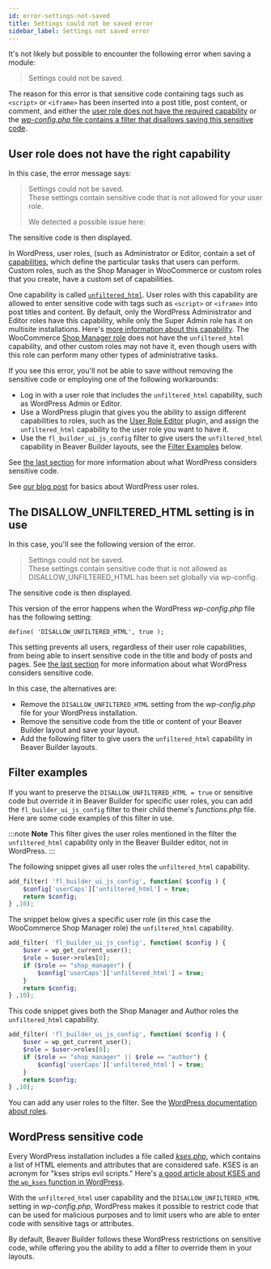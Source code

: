 ```yaml
---
id: error-settings-not-saved
title: Settings could not be saved error
sidebar_label: Settings not saved error
---
```


It's not likely but possible to encounter the following error when saving a module:

> Settings could not be saved.

The reason for this error is that sensitive code containing tags such as `<script>` or `<iframe>` has been inserted into a post title, post content, or comment, and either the [user role does not have the required capability](#user-role-does-not-have-the-right-capability) or the [*wp-config.php* file contains a filter that disallows saving this sensitive code](#the-disallow_unfiltered_html-setting-is-in-use). 

## User role does not have the right capability

In this case, the error message says:

> Settings could not be saved.  
> These settings contain sensitive code that is not allowed for your user role.
>
>We detected a possible issue here:

The sensitive code is then displayed.

In WordPress, user roles, (such as Administrator or Editor, contain a set of [capabilities](https://wordpress.org/support/article/roles-and-capabilities/), which define the particular tasks that users can perform. Custom roles, such as the Shop Manager in WooCommerce or custom roles that you create, have a custom set of capabilities. 

One capability is called [`unfiltered_html`](https://wordpress.org/support/article/roles-and-capabilities/#unfiltered_html). User roles with this capability are allowed to enter sensitive code with tags such as `<script>` or `<iframe>` into post titles and content. By default, only the WordPress Administrator and Editor roles have this capability, while only the Super Admin role has it on multisite installations. Here's [more information about this capability](https://publishpress.com/blog/unfiltered-html-permission-wordpress/). The WooCommerce [Shop Manager role](https://docs.woocommerce.com/document/roles-capabilities/#section-2) does not have the `unfiltered_html` capability, and other custom roles may not have it, even though users with this role can perform many other types of administrative tasks.

If you see this error, you'll not be able to save without removing the sensitive code or employing one of the following workarounds:

* Log in with a user role that includes the `unfiltered_html` capability, such as WordPress Admin or Editor.
* Use a WordPress plugin that gives you the ability to assign different capabilities to roles, such as the [User Role Editor](https://wordpress.org/plugins/user-role-editor/) plugin, and assign the `unfiltered_html` capability to the user role you want to have it.
* Use the `fl_builder_ui_js_config` filter to give users the `unfiltered_html` capability in Beaver Builder layouts, see the [Filter Examples](/beaver-builder/troubleshooting/common-issues/error-settings-not-saved.md/#filter-examples) below.

See [the last section](#wordpress-sensitive-code) for more information about what WordPress considers sensitive code.

See [our blog post](https://www.wpbeaverbuilder.com/wordpress-user-roles/) for basics about WordPress user roles.

## The DISALLOW_UNFILTERED_HTML setting is in use

In this case, you'll see the following version of the error.

> Settings could not be saved.  
> These settings contain sensitive code that is not allowed as DISALLOW_UNFILTERED_HTML has been set globally via wp-config.

The sensitive code is then displayed.

This version of the error happens when the WordPress *wp-config.php* file has the following setting:

```
define( 'DISALLOW_UNFILTERED_HTML', true );
```

This setting prevents all users, regardless of their user role capabilities, from being able to insert sensitive code in the title and body of posts and pages. See [the last section](#wordpress-sensitive-code) for more information about what WordPress considers sensitive code.

In this case, the alternatives are:

* Remove the `DISALLOW_UNFILTERED_HTML` setting from the *wp-config.php* file for your WordPress installation.
* Remove the sensitive code from the title or content of your Beaver Builder layout and save your layout.
* Add the following filter to give users the `unfiltered_html` capability in Beaver Builder layouts.

## Filter examples

If you want to preserve the `DISALLOW_UNFILTERED_HTML = true` or sensitive code but override it in Beaver Builder for specific user roles, you can add the `fl_builder_ui_js_config` filter to their child theme's *functions.php* file. Here are some code examples of this filter in use.

:::note **Note**
This filter gives the user roles mentioned in the filter the `unfiltered_html` capability only in the Beaver Builder editor, not in WordPress.
:::

The following snippet gives all user roles the `unfiltered_html` capability.

```php
add_filter( 'fl_builder_ui_js_config', function( $config ) {
    $config['userCaps']['unfiltered_html'] = true;
    return $config;
} ,10);
```

The snippet below gives a specific user role (in this case the WooCommerce Shop Manager role) the `unfiltered_html` capability.

```php
add_filter( 'fl_builder_ui_js_config', function( $config ) {
 	$user = wp_get_current_user();
	$role = $user->roles[0];
 	if ($role == "shop_manager") {
    	$config['userCaps']['unfiltered_html'] = true;
 	}
    return $config;
} ,10);
```

This code snippet gives both the Shop Manager and Author roles the `unfiltered_html` capability.

```php
add_filter( 'fl_builder_ui_js_config', function( $config ) {
 	$user = wp_get_current_user();
	$role = $user->roles[0];
 	if ($role == "shop_manager" || $role == "author") {
    	$config['userCaps']['unfiltered_html'] = true;
 	}
    return $config;
} ,10);
```

You can add any user roles to the filter. See the [WordPress documentation about roles](https://wordpress.org/support/article/roles-and-capabilities/#summary-of-roles
).

## WordPress sensitive code

Every WordPress installation includes a file called [*kses.php*](https://core.trac.wordpress.org/browser/tags/5.5.1/src/wp-includes/kses.php), which contains a list of HTML elements and attributes that are considered safe. KSES is an acronym for "kses strips evil scripts." Here's [a good article about KSES and the `wp_kses` function in WordPress](https://tommcfarlin.com/what-is-wordpress-kses/).

With the `unfiltered_html` user capability and the `DISALLOW_UNFILTERED_HTML` setting in *wp-config.php*, WordPress makes it possible to restrict code that can be used for malicious purposes and to limit users who are able to enter code with sensitive tags or attributes.

By default, Beaver Builder follows these WordPress restrictions on sensitive code, while offering you the ability to add a filter to override them in your layouts.